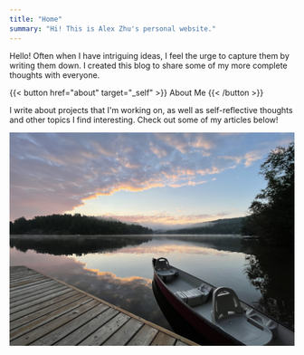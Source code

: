 ```yaml
---
title: "Home"
summary: "Hi! This is Alex Zhu's personal website."
---
```


Hello! Often when I have intriguing ideas, I feel the urge to capture them by writing them down. I created this blog to share some of my more complete thoughts with everyone.

{{< button href="about" target="_self" >}}
About Me
{{< /button >}}

I write about projects that I'm working on, as well as self-reflective thoughts and other topics I find interesting. Check out some of my articles below!

![A stylised photograph of a purple squid on a pink backdrop.](lake.jpg "Lake of Bays, 2022. A photo I took in the summer before university")
